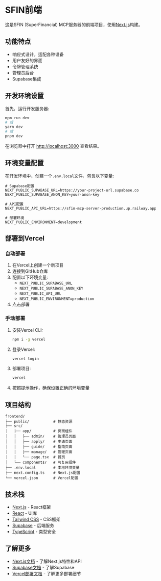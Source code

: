 # SFIN前端

这是SFIN (SuperFinancial) MCP服务器的前端项目，使用[Next.js](https://nextjs.org)构建。

## 功能特点

- 响应式设计，适配各种设备
- 用户友好的界面
- 令牌管理系统
- 管理员后台
- Supabase集成

## 开发环境设置

首先，运行开发服务器:

```bash
npm run dev
# 或
yarn dev
# 或
pnpm dev
```

在浏览器中打开 [http://localhost:3000](http://localhost:3000) 查看结果。

## 环境变量配置

在开发环境中，创建一个`.env.local`文件，包含以下变量:

```
# Supabase配置
NEXT_PUBLIC_SUPABASE_URL=https://your-project-url.supabase.co
NEXT_PUBLIC_SUPABASE_ANON_KEY=your-anon-key

# API配置
NEXT_PUBLIC_API_URL=https://sfin-mcp-server-production.up.railway.app

# 部署环境
NEXT_PUBLIC_ENVIRONMENT=development
```

## 部署到Vercel

### 自动部署

1. 在Vercel上创建一个新项目
2. 连接到GitHub仓库
3. 配置以下环境变量:
   - `NEXT_PUBLIC_SUPABASE_URL`
   - `NEXT_PUBLIC_SUPABASE_ANON_KEY`
   - `NEXT_PUBLIC_API_URL`
   - `NEXT_PUBLIC_ENVIRONMENT=production`
4. 点击部署

### 手动部署

1. 安装Vercel CLI:
   ```bash
   npm i -g vercel
   ```

2. 登录Vercel:
   ```bash
   vercel login
   ```

3. 部署项目:
   ```bash
   vercel
   ```

4. 按照提示操作，确保设置正确的环境变量

## 项目结构

```
frontend/
├── public/           # 静态资源
├── src/
│   ├── app/          # 页面组件
│   │   ├── admin/    # 管理员页面
│   │   ├── apply/    # 申请页面
│   │   ├── guide/    # 指南页面
│   │   ├── manage/   # 管理页面
│   │   └── page.tsx  # 首页
│   └── components/   # 可复用组件
├── .env.local        # 本地环境变量
├── next.config.ts    # Next.js配置
└── vercel.json       # Vercel配置
```

## 技术栈

- [Next.js](https://nextjs.org/) - React框架
- [React](https://reactjs.org/) - UI库
- [Tailwind CSS](https://tailwindcss.com/) - CSS框架
- [Supabase](https://supabase.io/) - 后端服务
- [TypeScript](https://www.typescriptlang.org/) - 类型安全

## 了解更多

- [Next.js文档](https://nextjs.org/docs) - 了解Next.js特性和API
- [Supabase文档](https://supabase.io/docs) - 了解Supabase
- [Vercel部署文档](https://nextjs.org/docs/app/building-your-application/deploying) - 了解更多部署细节

